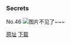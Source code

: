 ### Secrets
No.46
![图片不见了~~~](https://imgs.xkcd.com/comics/secrets.jpg)

[原址](https://xkcd.com//46) [下载](https://imgs.xkcd.com/comics/secrets.jpg)

